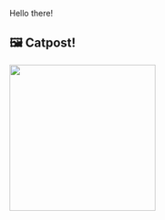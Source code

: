 Hello there!



## 🖼️ Catpost!

<sub>
    <img src="https://cdn2.thecatapi.com/images/arn.jpg" height="256">
</sub>

